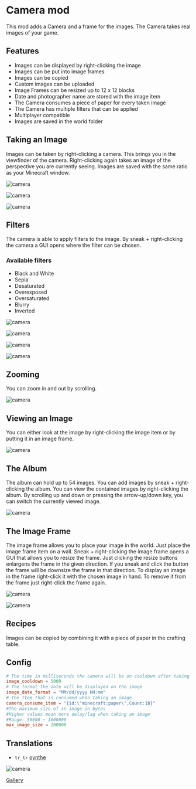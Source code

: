 # Camera mod

This mod adds a Camera and a frame for the images. 
The Camera takes real images of your game.


## Features

- Images can be displayed by right-clicking the image
- Images can be put into image frames
- Images can be copied
- Custom images can be uploaded
- Image Frames can be resized up to 12 x 12 blocks
- Date and photographer name are stored with the image item
- The Camera consumes a piece of paper for every taken image
- The Camera has multiple filters that can be applied
- Multiplayer compatible
- Images are saved in the world folder


## Taking an Image

Images can be taken by right-clicking a camera.
This brings you in the viewfinder of the camera.
Right-clicking again takes an image of the perspective you are currently seeing.
Images are saved with the same ratio as your Minecraft window.

![camera](https://i.imgur.com/7dTv0dB.png)

![camera](https://i.imgur.com/A1k2cTg.png)

![camera](https://i.imgur.com/mZcZ2ov.png)


## Filters

The camera is able to apply filters to the image.
By sneak + right-clicking the camera a GUI opens where the filter can be chosen.


### Available filters

- Black and White
- Sepia
- Desaturated
- Overexposed
- Oversaturated
- Blurry
- Inverted

![camera](https://i.imgur.com/R5SynsF.png)

![camera](https://i.imgur.com/BQR1N5u.png)

![camera](https://i.imgur.com/rFe59ku.png)

![camera](https://media.giphy.com/media/MUlteqXcqDk2uDiyzK/giphy.gif)


## Zooming

You can zoom in and out by scrolling.

![camera](https://media.giphy.com/media/8Pg7NVhLqSaAeMnrVa/giphy.gif)


## Viewing an Image

You can either look at the image by right-clicking the image item or by putting it in an image frame.

![camera](https://i.imgur.com/BOKmRDb.png)


## The Album

The album can hold up to 54 images.
You can add images by sneak + right-clicking the album.
You can view the contained images by right-clicking the album.
By scrolling up and down or pressing the arrow-up/down key, you can switch the currently viewed image.

![camera](https://media.giphy.com/media/paW4B80XAyWLq8fQNL/giphy.gif)


## The Image Frame

The image frame allows you to place your image in the world.
Just place the image frame item on a wall.
Sneak + right-clicking the image frame opens a GUI that allows you to resize the frame.
Just clicking the resize buttons enlargens the frame in the given direction.
If you sneak and click the button the frame will be downsize the frame in that direction.
To display an image in the frame right-click it with the chosen image in hand.
To remove it from the frame just right-click the frame again.

![camera](https://i.imgur.com/sNVZvBZ.png)

![camera](https://i.imgur.com/MwEVCkS.png)


## Recipes

Images can be copied by combining it with a piece of paper in the crafting table.

## Config

``` toml
# The time in milliseconds the camera will be on cooldown after taking an image
image_cooldown = 5000
# The format the date will be displayed on the image
image_date_format = "MM/dd/yyyy HH:mm"
# The Item that is consumed when taking an image
camera_consume_item = "{id:\"minecraft:paper\",Count:1b}"
#The maximum size of an image in bytes
#Higher values mean more delay/lag when taking an image
#Range: 50000 ~ 1000000
max_image_size = 200000
```

## Translations

- `tr_tr` [
oynthe](https://www.curseforge.com/members/oynthe)

![camera](https://i.imgur.com/d7YTnGg.png)


[Gallery](https://imgur.com/a/Ttdq3sD)